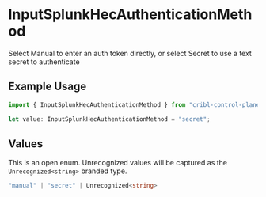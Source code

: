 # InputSplunkHecAuthenticationMethod

Select Manual to enter an auth token directly, or select Secret to use a text secret to authenticate

## Example Usage

```typescript
import { InputSplunkHecAuthenticationMethod } from "cribl-control-plane/models";

let value: InputSplunkHecAuthenticationMethod = "secret";
```

## Values

This is an open enum. Unrecognized values will be captured as the `Unrecognized<string>` branded type.

```typescript
"manual" | "secret" | Unrecognized<string>
```